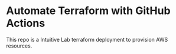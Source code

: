 # Automate Terraform with GitHub Actions

This repo is a Intuitive Lab terraform deployment to provision AWS resources.
